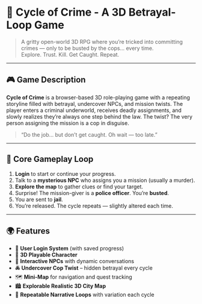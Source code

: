 # 🔫 Cycle of Crime - A 3D Betrayal-Loop Game

> A gritty open-world 3D RPG where you’re tricked into committing crimes — only to be busted by the cops... every time.  
> Explore. Trust. Kill. Get Caught. Repeat.

---

## 🎮 Game Description

**Cycle of Crime** is a browser-based 3D role-playing game with a repeating storyline filled with betrayal, undercover NPCs, and mission twists. The player enters a criminal underworld, receives deadly assignments, and slowly realizes they’re always one step behind the law. The twist? The very person assigning the mission is a cop in disguise.

> “Do the job... but don’t get caught. Oh wait — too late.”

---

## 🧩 Core Gameplay Loop

1. **Login** to start or continue your progress.
2. Talk to a **mysterious NPC** who assigns you a mission (usually a murder).
3. **Explore the map** to gather clues or find your target.
4. Surprise! The mission-giver is a **police officer**. You’re **busted**.
5. You are sent to **jail**.
6. You’re released. The cycle repeats — slightly altered each time.

---

## 🌍 Features

- 🔐 **User Login System** (with saved progress)
- 🧍 **3D Playable Character**
- 💬 **Interactive NPCs** with dynamic conversations
- 🚔 **Undercover Cop Twist** – hidden betrayal every cycle
- 🗺️ **Mini-Map** for navigation and quest tracking
- 🏙️ **Explorable Realistic 3D City Map**
- 🔁 **Repeatable Narrative Loops** with variation each cycle

